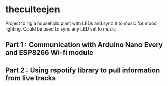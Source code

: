 # theculteejen
Project to rig a household plant with LEDs and sync it to music for mood lighting. Could be used to sync any LED set to music


## Part 1 : Communication with Arduino Nano Every and ESP8266 Wi-fi module

## Part 2 : Using rspotify library to pull information from live tracks
